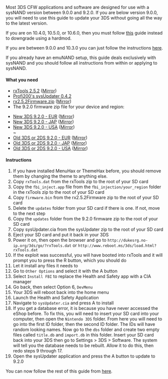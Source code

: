 Most 3DS CFW applications and software are designed for use with a sysNAND version between 9.0.0 and 9.2.0. If you are below version 9.0.0, you will need to use this guide to update your 3DS without going all the way to the latest version.    

If you are on 10.4.0, 10.5.0, or 10.6.0, then you must follow [this](https://github.com/Plailect/plailect.github.io/wiki/Hardmod) guide instead to downgrade using a hardmod.    
  
If you are between 9.0.0 and 10.3.0 you can just follow the instructions [here](https://github.com/Plailect/plailect.github.io/wiki/Get-Started).

If you already have an emuNAND setup, this guide deals exclusively with sysNAND and you should follow all instructions from within or applying to sysNAND.

#### What you need

* [rxTools 2.5.2](https://github.com/roxas75/rxTools/releases/download/2.5.2/release.rar) ([Mirror](http://rxtools.net/php/downloads.php?dl=rxTools%20v2.5.2))
* [Profi200's sysUpdater 0.4.2](https://github.com/profi200/sysUpdater/releases/tag/0.4.2)
* [rx2.5.2Firmware.zip](https://mega.nz/#!R4NVDArR!JtYTyIiQNBWAdS5yWMow_HCpiZm2Rm2LsyPceY3uDTo) ([Mirror](https://drive.google.com/file/d/0BzPfvjeuhqoDZDB3RXBlWVJkYkU/view?usp=sharing))
* The 9.2.0 firmware zip file for your device and region:
    
 +    [New 3DS 9.2.0 - EUR]() ([Mirror]())    
 +    [New 3DS 9.2.0 - JAP]() ([Mirror]())    
 +    [New 3DS 9.2.0 - USA]() ([Mirror]())    
 ~
 +    [Old 3DS or 2DS 9.2.0 - EUR]() ([Mirror]())    
 +    [Old 3DS or 2DS 9.2.0 - JAP]() ([Mirror]())    
 +    [Old 3DS or 2DS 9.2.0 - USA]() ([Mirror]())    

#### Instructions

1. If you have installed MenuHax or ThemeHax before, you should remove them by changing the theme to anything else.
2. Copy `rxTools.dat` from the rxTools zip to the root of your SD card
3. Copy the `fbi_inject.app` file from the `fbi_injection/your_region` folder in the rxTools zip to the root of your SD card
4. Copy `firmware.bin` from the rx2.5.2Firmware zip to the root of your SD card
5. Delete the `updates` folder from your SD card if there is one. If not, move to the next step
6. Copy the `updates` folder from the 9.2.0 firmware zip to the root of your SD card
7. Copy sysUpdater.cia from the sysUpdater zip to the root of your SD card
8. Eject your SD card and put it back in your 3DS
9. Power it on, then open the browser and go to `http://dukesrg.no-ip.org/3ds/go/?rxTools.dat` or `http://www.reboot.ms/3ds/load.html?rxTools.dat`
10. If the exploit was successful, you will have booted into rxTools and it will prompt you to press the R button, which you should do
11. Let it install any files it needs to
12. Go to `Other Options` and select it with the A button
13. Select `Install FBI` to replace the Health and Safety app with a CIA manager
14. Go back, then select Option 6, `DevMenu`
15. Your 3DS will reboot back into the home menu
16. Launch the Health and Safety Application
17. Navigate to `sysUpdater.cia` and press A to install
18. If you get a database error, it is because you have never accessed the eShop before. To fix this, you will need to insert your SD card into your computer, then open the `Nintendo 3DS` folder. From here you will need to go into the first ID folder, then the second ID folder. The IDs will have random looking names. Now go to the `dbs` folder and create two empty files called `title.db` and `import.db` in this folder. Insert your SD card back into your 3DS then go to Settings > 3DS > Software. The system will tell you the database needs to be rebuilt. Allow it to do this, then redo steps 9 through 17.
19. Open the sysUpdater application and press the A button to update to 9.2.0

You can now follow the rest of this guide from [here](https://github.com/Plailect/plailect.github.io/wiki/Get-Started).